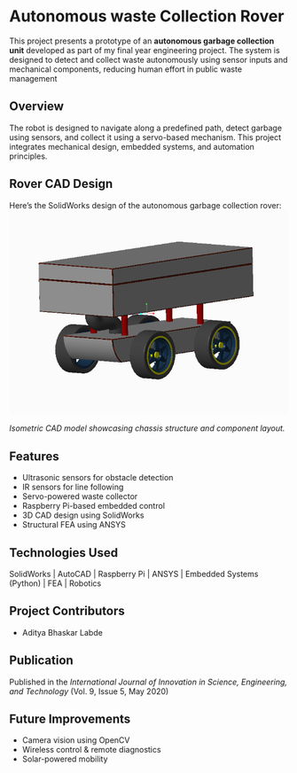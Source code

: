 # Autonomous waste Collection Rover
This project presents a prototype of an **autonomous garbage collection unit** developed as part of my final year engineering project.
The system is designed to detect and collect waste autonomously using sensor inputs and mechanical components, reducing human effort in public waste management
## Overview
The robot is designed to navigate along a predefined path, detect garbage using sensors, and collect it using a servo-based mechanism. This project integrates mechanical design, embedded systems, and automation principles.

## Rover CAD Design

Here’s the SolidWorks design of the autonomous garbage collection rover:
![Rover ISO View](https://github.com/aditya-mechrobot/Autonomous-Garbage-Collection-Rover/blob/main/iso.PNG?raw=true)

*Isometric CAD model showcasing chassis structure and component layout.*

## Features
- Ultrasonic sensors for obstacle detection  
- IR sensors for line following  
- Servo-powered waste collector  
- Raspberry Pi-based embedded control  
- 3D CAD design using SolidWorks  
- Structural FEA using ANSYS  

## Technologies Used
SolidWorks | AutoCAD | Raspberry Pi | ANSYS | Embedded Systems (Python) | FEA | Robotics

## Project Contributors
- Aditya Bhaskar Labde

## Publication
Published in the *International Journal of Innovation in Science, Engineering, and Technology* (Vol. 9, Issue 5, May 2020)

## Future Improvements
- Camera vision using OpenCV  
- Wireless control & remote diagnostics  
- Solar-powered mobility
